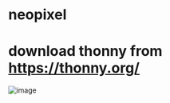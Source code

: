 # neopixel
# download thonny from https://thonny.org/
![image](https://user-images.githubusercontent.com/18620718/157167011-068b2217-c983-4b4e-abbc-b08b46dd1f51.png)
